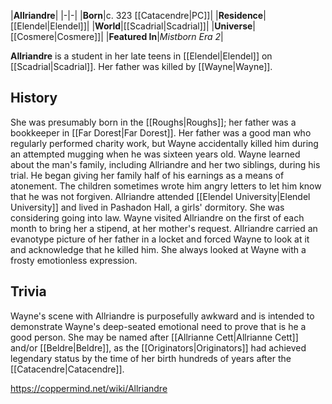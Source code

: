 |**Allriandre**|
|-|-|
|**Born**|c. 323 [[Catacendre\|PC]]|
|**Residence**|[[Elendel\|Elendel]]|
|**World**|[[Scadrial\|Scadrial]]|
|**Universe**|[[Cosmere\|Cosmere]]|
|**Featured In**|*Mistborn Era 2*|

**Allriandre** is a student in her late teens in [[Elendel\|Elendel]] on [[Scadrial\|Scadrial]]. Her father was killed by [[Wayne\|Wayne]].

## History
She was presumably born in the [[Roughs\|Roughs]]; her father was a bookkeeper in [[Far Dorest\|Far Dorest]]. Her father was a good man who regularly performed charity work, but Wayne accidentally killed him during an attempted mugging when he was sixteen years old. Wayne learned about the man's family, including Allriandre and her two siblings, during his trial. He began giving her family half of his earnings as a means of atonement. The children sometimes wrote him angry letters to let him know that he was not forgiven.
Allriandre attended [[Elendel University\|Elendel University]] and lived in Pashadon Hall, a girls' dormitory. She was considering going into law. Wayne visited Allriandre on the first of each month to bring her a stipend, at her mother's request. Allriandre carried an evanotype picture of her father in a locket and forced Wayne to look at it and acknowledge that he killed him. She always looked at Wayne with a frosty emotionless expression.

## Trivia
Wayne's scene with Allriandre is purposefully awkward and is intended to demonstrate Wayne's deep-seated emotional need to prove that is he a good person.
She may be named after [[Allrianne Cett\|Allrianne Cett]] and/or [[Beldre\|Beldre]], as the [[Originators\|Originators]] had achieved legendary status by the time of her birth hundreds of years after the [[Catacendre\|Catacendre]].


https://coppermind.net/wiki/Allriandre